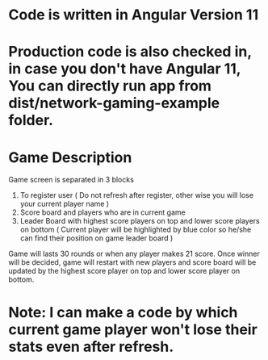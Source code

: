# Code is written in Angular Version 11
# Production code is also checked in, in case you don't have Angular 11, You can directly run app from dist/network-gaming-example folder.

# Game Description

Game screen is separated in 3 blocks
1. To register user ( Do not refresh after register, other wise you will lose your current player name )
2. Score board and players who are in current game
3. Leader Board with highest score players on top and lower score players on bottom ( Current player will be highlighted by blue color so he/she can find their position on game leader board )

Game will lasts 30 rounds or when any player makes 21 score. Once winner will be decided, game will restart with new players and score board will be updated by the highest score player on top and lower score player on bottom.


# Note: I can make a code by which current game player won't lose their stats even after refresh.